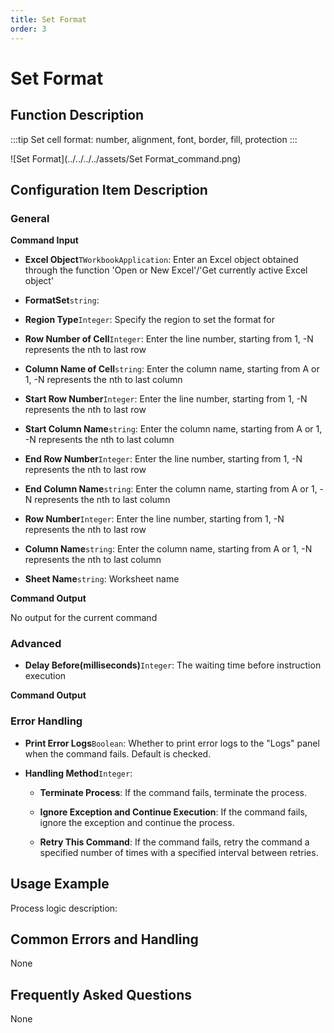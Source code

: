 ```yaml
---
title: Set Format
order: 3
---
```


# Set Format

## Function Description

:::tip 
Set cell format: number, alignment, font, border, fill, protection
:::

![Set Format](../../../../assets/Set Format_command.png)

## Configuration Item Description

### General

**Command Input**

- **Excel Object**`TWorkbookApplication`: Enter an Excel object obtained through the function 'Open or New Excel'/'Get currently active Excel object'

- **FormatSet**`string`: 

- **Region Type**`Integer`: Specify the region to set the format for

- **Row Number of Cell**`Integer`: Enter the line number, starting from 1, -N represents the nth to last row

- **Column Name of Cell**`string`: Enter the column name, starting from A or 1, -N represents the nth to last column

- **Start Row Number**`Integer`: Enter the line number, starting from 1, -N represents the nth to last row

- **Start Column Name**`string`: Enter the column name, starting from A or 1, -N represents the nth to last column

- **End Row Number**`Integer`: Enter the line number, starting from 1, -N represents the nth to last row

- **End Column Name**`string`: Enter the column name, starting from A or 1, -N represents the nth to last column

- **Row Number**`Integer`: Enter the line number, starting from 1, -N represents the nth to last row

- **Column Name**`string`: Enter the column name, starting from A or 1, -N represents the nth to last column

- **Sheet Name**`string`: Worksheet name


**Command Output**

No output for the current command

### Advanced

- **Delay Before(milliseconds)**`Integer`: The waiting time before instruction execution


**Command Output**

### Error Handling

- **Print Error Logs**`Boolean`: Whether to print error logs to the "Logs" panel when the command fails. Default is checked. 

- **Handling Method**`Integer`:

    - **Terminate Process**: If the command fails, terminate the process.

    - **Ignore Exception and Continue Execution**: If the command fails, ignore the exception and continue the process.

    - **Retry This Command**: If the command fails, retry the command a specified number of times with a specified interval between retries.

## Usage Example

Process logic description:

## Common Errors and Handling

None

## Frequently Asked Questions

None

